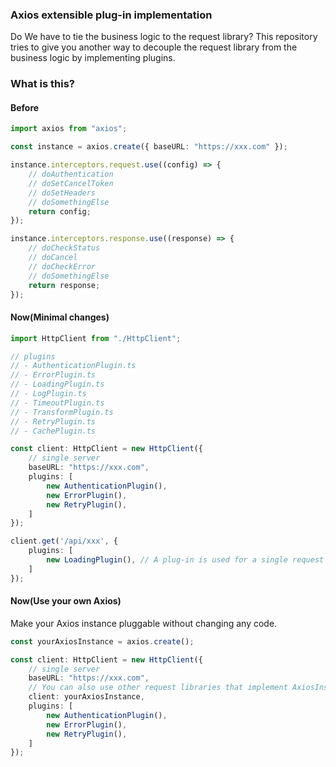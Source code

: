 ### Axios extensible plug-in implementation
Do We have to tie the business logic to the request library? This repository tries to give you another way to decouple the request library from the business logic by implementing plugins.

### What is this?
#### Before
```typescript
import axios from "axios";

const instance = axios.create({ baseURL: "https://xxx.com" });

instance.interceptors.request.use((config) => {
    // doAuthentication
    // doSetCancelToken
    // doSetHeaders
    // doSomethingElse
    return config;
});

instance.interceptors.response.use((response) => {
    // doCheckStatus
    // doCancel
    // doCheckError
    // doSomethingElse
    return response;
});
```

#### Now(Minimal changes)
```typescript
import HttpClient from "./HttpClient";

// plugins
// - AuthenticationPlugin.ts
// - ErrorPlugin.ts
// - LoadingPlugin.ts
// - LogPlugin.ts
// - TimeoutPlugin.ts
// - TransformPlugin.ts
// - RetryPlugin.ts
// - CachePlugin.ts

const client: HttpClient = new HttpClient({
    // single server
    baseURL: "https://xxx.com",
    plugins: [
        new AuthenticationPlugin(),
        new ErrorPlugin(),
        new RetryPlugin(),
    ]
});

client.get('/api/xxx', {
    plugins: [
        new LoadingPlugin(), // A plug-in is used for a single request
    ]
});
```
#### Now(Use your own Axios)
Make your Axios instance pluggable without changing any code.
```typescript
const yourAxiosInstance = axios.create();

const client: HttpClient = new HttpClient({
    // single server
    baseURL: "https://xxx.com",
    // You can also use other request libraries that implement AxiosInstance, which means you can use Ajax/fetch and so on
    client: yourAxiosInstance,
    plugins: [
        new AuthenticationPlugin(),
        new ErrorPlugin(),
        new RetryPlugin(),
    ]
});
```
